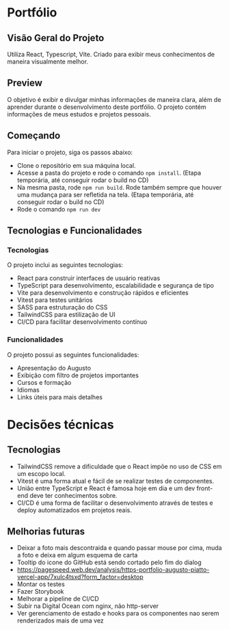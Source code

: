 # Portfólio

## Visão Geral do Projeto

Utiliza React, Typescript, Vite.
Criado para exibir meus conhecimentos de maneira visualmente melhor.

## Preview

O objetivo é exibir e divulgar minhas informações de maneira clara, além de aprender durante o desenvolvimento deste portfólio. O projeto contém informações de meus estudos e projetos pessoais.

## Começando

Para iniciar o projeto, siga os passos abaixo:

- Clone o repositório em sua máquina local.
- Acesse a pasta do projeto e rode o comando `npm install`.
  (Etapa temporária, até conseguir rodar o build no CD)
- Na mesma pasta, rode `npm run build`. Rode também sempre que houver uma mudança para ser refletida na tela.
  (Etapa temporária, até conseguir rodar o build no CD)
- Rode o comando `npm run dev`

## Tecnologias e Funcionalidades

### Tecnologias

O projeto inclui as seguintes tecnologias:

- React para construir interfaces de usuário reativas
- TypeScript para desenvolvimento, escalabilidade e segurança de tipo
- Vite para desenvolvimento e construção rápidos e eficientes
- Vitest para testes unitários
- SASS para estruturação do CSS
- TailwindCSS para estilização de UI
- CI/CD para facilitar desenvolvimento contínuo

### Funcionalidades

O projeto possui as seguintes funcionalidades:

- Apresentação do Augusto
- Exibição com filtro de projetos importantes
- Cursos e formação
- Idiomas
- Links úteis para mais detalhes

# Decisões técnicas

## Tecnologias

- TailwindCSS remove a dificuldade que o React impõe no uso de CSS em um escopo local.
- Vitest é uma forma atual e fácil de se realizar testes de componentes.
- União entre TypeScript e React é famosa hoje em dia e um dev front-end deve ter conhecimentos sobre.
- CI/CD é uma forma de facilitar o desenvolvimento através de testes e deploy automatizados em projetos reais.

## Melhorias futuras

- Deixar a foto mais descontraida e quando passar mouse por cima, muda a foto e deixa em algum esquema de carta
- Tooltip do icone do GitHub está sendo cortado pelo fim do dialog
- https://pagespeed.web.dev/analysis/https-portfolio-augusto-piatto-vercel-app/7xulc4tsxd?form_factor=desktop
- Montar os testes
- Fazer Storybook
- Melhorar a pipeline de CI/CD
- Subir na Digital Ocean com nginx, não http-server
- Ver gerenciamento de estado e hooks para os componentes nao serem renderizados mais de uma vez
